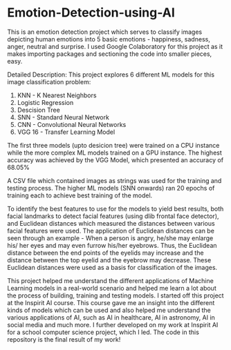 # Emotion-Detection-using-AI
This is an emotion detection project which serves to classify images depicting human emotions into 5 basic emotions - happiness, sadness, anger, neutral and surprise. I used Google Colaboratory for this project as it makes importing packages and sectioning the code into smaller pieces, easy. 

Detailed Description:
This project explores 6 different ML models for this image classification problem:
1. KNN - K Nearest Neighbors
2. Logistic Regression
3. Descision Tree 
4. SNN - Standard Neural Network 
5. CNN - Convolutional Neural Networks
6. VGG 16 - Transfer Learning Model

The first three models (upto desicion tree) were trained on a CPU instance while the more complex ML models trained on a GPU instance. 
The highest accuracy was achieved by the VGG Model, which presented an accuracy of 68.05%

A CSV file which contained images as strings was used for the training and testing process. The higher ML models (SNN onwards) ran 20 epochs of training each to achieve best training of the model. 

To identify the best features to use for the models to yield best results, both facial landmarks to detect facial features (using dlib frontal face detector), and Euclidean distances which measured the distances between various facial features were used. The application of Euclidean distances can be seen through an example - When a person is angry, he/she may enlarge his/ her eyes and may even furrow his/her eyebrows. Thus, the Euclidean distance between the end points of the eyelids may increase and the distance between the top eyelid and the eyebrow may decrease. These Euclidean distances were used as a basis for classification of the images. 

This project helped me understand the different applications of Machine Learning models in a real-world scenario and helped me learn a lot about the process of building, training and testing models. 
I started off this project at the Inspirit AI course. This course gave me an insight into the different kinds of models which can be used and also helped me understand the various applications of AI, such as AI in healthcare, AI in astronomy, AI in social media and much more. 
I further developed on my work at Inspirit AI for a school computer science project, which I led. 
The code in this repository is the final result of my work!


